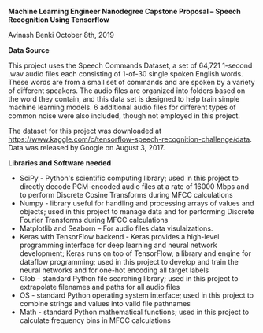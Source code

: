 **Machine Learning Engineer Nanodegree Capstone Proposal – Speech Recognition Using Tensorflow**

Avinash Benki
October 8th, 2019

**Data Source**

This project uses the Speech Commands Dataset, a set of 64,721 1-second .wav audio files each consisting of 1-of-30 single spoken English words. These words are from a small set of commands and are spoken by a variety of different speakers. The audio files are organized into folders based on the word they contain, and this data set is designed to help train simple machine learning models. 6 additional audio files for different types of common noise were also included, though not employed in this project. 

The dataset for this project was downloaded at https://www.kaggle.com/c/tensorflow-speech-recognition-challenge/data. Data was released by Google on August 3, 2017.

**Libraries and Software needed**

-	SciPy - Python's scientific computing library; used in this project to directly decode PCM-encoded audio files at a rate of 16000 Mbps and to perform Discrete Cosine Transforms during MFCC calculations
-	Numpy - library useful for handling and processing arrays of values and objects; used in this project to manage data and for performing Discrete Fourier Transforms during MFCC calculations
-	Matplotlib and Seaborn – For audio files data visulaizations.
- Keras with TensorFlow backend - Keras provides a high-level programming interface for deep learning and neural network development; Keras runs on top of TensorFlow, a library and engine for dataflow programming; used in this project to develop and train the neural networks and for one-hot encoding all target labels
-	Glob - standard Python file searching library; used in this project to extrapolate filenames and paths for all audio files
- OS - standard Python operating system interface; used in this project to combine strings and values into valid file pathnames
-	Math - standard Python mathematical functions; used in this project to calculate frequency bins in MFCC calculations



